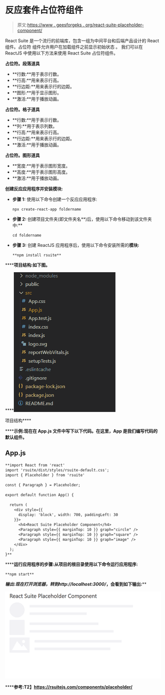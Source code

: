 # 反应套件占位符组件

> 原文:[https://www . geesforgeks . org/react-suite-placeholder-component/](https://www.geeksforgeeks.org/react-suite-placeholder-component/)

React Suite 是一个流行的前端库，包含一组为中间平台和后端产品设计的 React 组件。占位符  组件允许用户在加载组件之前显示初始状态 。 我们可以在 ReactJS 中使用以下方法来使用 React Suite 占位符组件。

**占位符。段落道具**

*   **行数:**用于表示行数。
*   **行高:**用来表示行高。
*   **行边距:**用来表示行的边距。
*   **图形:**用于显示图形。
*   **激活:**用于播放动画。

**占位符。格子道具**

*   **行数:**用于表示行数。
*   **列:**用于表示列数。
*   **行高:**用来表示行高。
*   **行边距:**用来表示行的边距。
*   **激活:**用于播放动画。

**占位符。图形道具**

*   **宽度:**用于表示图形宽度。
*   **高度:**用于表示图形高度。
*   **激活:**用于播放动画。

**创建反应应用程序并安装模块:**

*   **步骤 1:** 使用以下命令创建一个反应应用程序:

    ```
    npx create-react-app foldername
    ```

*   **步骤 2:** 创建项目文件夹(即文件夹名**)后，使用以下命令移动到该文件夹中:**

    ```
    cd foldername
    ```

*   **步骤 3:** 创建 ReactJS 应用程序后，使用以下命令安装所需的****模块:****

    ```
    **npm install rsuite**
    ```

******项目结构:**如下图。****

****![](img/f04ae0d8b722a9fff0bd9bd138b29c23.png)

项目结构**** 

******示例:**现在在 **App.js** 文件中写下以下代码。在这里，App 是我们编写代码的默认组件。****

## ****App.js****

```
**import React from 'react'
import 'rsuite/dist/styles/rsuite-default.css';
import { Placeholder } from 'rsuite'

const { Paragraph } = Placeholder;

export default function App() {

  return (
    <div style={{
      display: 'block', width: 700, paddingLeft: 30
    }}>
      <h4>React Suite Placeholder Component</h4>
      <Paragraph style={{ marginTop: 10 }} graph="circle" />
      <Paragraph style={{ marginTop: 10 }} graph="square" />
      <Paragraph style={{ marginTop: 10 }} graph="image" />
    </div>
  );
}**
```

******运行应用程序的步骤:**从项目的根目录使用以下命令运行应用程序:****

```
**npm start**
```

******输出:**现在打开浏览器，转到***http://localhost:3000/***，会看到如下输出:****

****![](img/75a94b69f72a619d4e1adb2a59fccfb4.png)****

******参考:**T2】https://rsuitejs.com/components/placeholder/****
